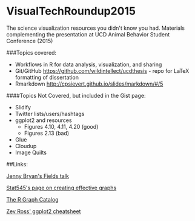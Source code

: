# VisualTechRoundup2015
The science visualization resources you didn't know you had.  Materials complementing the presentation at UCD Animal Behavior Student Conference (2015)

###Topics covered:

* Workflows in R for data analysis, visualization, and sharing
* Git/GitHub
    https://github.com/wildintellect/ucdthesis - repo for LaTeX formatting of dissertation
* Rmarkdown
   http://cpsievert.github.io/slides/markdown/#/5


####Topics Not Covered, but included in the Gist page:
* Slidify
* Twitter lists/users/hashtags
* ggplot2 and resources
    - Figures 4.10, 4.11, 4.20 (good)
    - Figures 2.13 (bad)
* Glue
* Cloudup
* Image Quilts

##Links:

[Jenny Bryan's Fields talk](http://www.fields.utoronto.ca/video-archive/static/2015/02/318-4374/mergedvideo.ogv)

[Stat545's page on creating effective graphs](https://stat545-ubc.github.io/block015_graph-dos-donts.html)

[The R Graph Catalog](http://shinyapps.stat.ubc.ca/r-graph-catalog/)

[Zev Ross' ggplot2 cheatsheet](http://zevross.com/blog/2014/08/04/beautiful-plotting-in-r-a-ggplot2-cheatsheet-3/)

